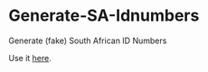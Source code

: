 # Generate-SA-Idnumbers
Generate (fake) South African ID Numbers

Use it [here](https://dopekid30.github.io/-generate-sa-idnumbers/).

